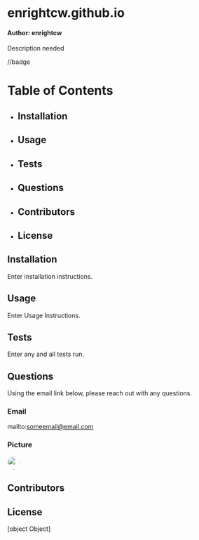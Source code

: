 
# enrightcw.github.io
#### Author: enrightcw

Description needed

//badge 

# Table of Contents
* ## Installation
* ## Usage
* ## Tests
* ## Questions
* ## Contributors
* ## License

## Installation

Enter installation instructions.

## Usage

Enter Usage Instructions.

## Tests

Enter any and all tests run.

## Questions

Using the email link below, please reach out with any questions.

### Email

mailto:someemail@email.com

### Picture

<img src="https://avatars2.githubusercontent.com/u/58670012?v=4" width="30" style="border-radius: 15px">

## Contributors



## License

[object Object]
